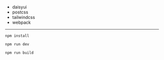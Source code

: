 - daisyui
- postcss
- tailwindcss
- webpack

---

```
npm install
```

```
npm run dev
```

```
npm run build
```
